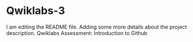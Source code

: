 # Qwiklabs-3
I am editing the README file. Adding some more details about the project description.
Qwiklabs Assessment: Introduction to Github

